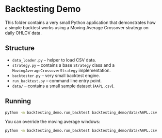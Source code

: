 # Backtesting Demo

This folder contains a very small Python application that demonstrates how a simple backtest works using a Moving Average Crossover strategy on daily OHLCV data.

## Structure

- `data_loader.py` – helper to load CSV data.
- `strategy.py` – contains a base `Strategy` class and a `MovingAverageCrossoverStrategy` implementation.
- `backtester.py` – very small backtest engine.
- `run_backtest.py` – command line entry point.
- `data/` – contains a small sample dataset (`AAPL.csv`).

## Running

```bash
python -m backtesting_demo.run_backtest backtesting_demo/data/AAPL.csv
```

You can override the moving average windows:

```bash
python -m backtesting_demo.run_backtest backtesting_demo/data/AAPL.csv --fast 3 --slow 7
```

